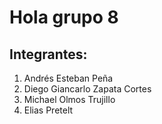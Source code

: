 # Hola grupo 8
## Integrantes:
1. Andrés Esteban Peña
2. Diego Giancarlo Zapata Cortes
3. Michael Olmos Trujillo
4. Elias Pretelt